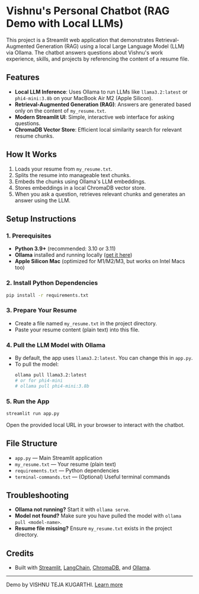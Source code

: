 # Vishnu's Personal Chatbot (RAG Demo with Local LLMs)

This project is a Streamlit web application that demonstrates Retrieval-Augmented Generation (RAG) using a local Large Language Model (LLM) via Ollama. The chatbot answers questions about Vishnu's work experience, skills, and projects by referencing the content of a resume file.

## Features
- **Local LLM Inference**: Uses Ollama to run LLMs like `llama3.2:latest` or `phi4-mini:3.8b` on your MacBook Air M2 (Apple Silicon).
- **Retrieval-Augmented Generation (RAG)**: Answers are generated based only on the content of `my_resume.txt`.
- **Modern Streamlit UI**: Simple, interactive web interface for asking questions.
- **ChromaDB Vector Store**: Efficient local similarity search for relevant resume chunks.

## How It Works
1. Loads your resume from `my_resume.txt`.
2. Splits the resume into manageable text chunks.
3. Embeds the chunks using Ollama's LLM embeddings.
4. Stores embeddings in a local ChromaDB vector store.
5. When you ask a question, retrieves relevant chunks and generates an answer using the LLM.

## Setup Instructions

### 1. Prerequisites
- **Python 3.9+** (recommended: 3.10 or 3.11)
- **Ollama** installed and running locally ([get it here](https://ollama.com/))
- **Apple Silicon Mac** (optimized for M1/M2/M3, but works on Intel Macs too)

### 2. Install Python Dependencies
```bash
pip install -r requirements.txt
```

### 3. Prepare Your Resume
- Create a file named `my_resume.txt` in the project directory.
- Paste your resume content (plain text) into this file.

### 4. Pull the LLM Model with Ollama
- By default, the app uses `llama3.2:latest`. You can change this in `app.py`.
- To pull the model:
  ```bash
  ollama pull llama3.2:latest
  # or for phi4-mini
  # ollama pull phi4-mini:3.8b
  ```

### 5. Run the App
```bash
streamlit run app.py
```

Open the provided local URL in your browser to interact with the chatbot.

## File Structure
- `app.py` — Main Streamlit application
- `my_resume.txt` — Your resume (plain text)
- `requirements.txt` — Python dependencies
- `terminal-commands.txt` — (Optional) Useful terminal commands

## Troubleshooting
- **Ollama not running?** Start it with `ollama serve`.
- **Model not found?** Make sure you have pulled the model with `ollama pull <model-name>`.
- **Resume file missing?** Ensure `my_resume.txt` exists in the project directory.

## Credits
- Built with [Streamlit](https://streamlit.io/), [LangChain](https://python.langchain.com/), [ChromaDB](https://www.trychroma.com/), and [Ollama](https://ollama.com/).

---
Demo by VISHNU TEJA KUGARTHI. [Learn more](https://vitk.in/)
